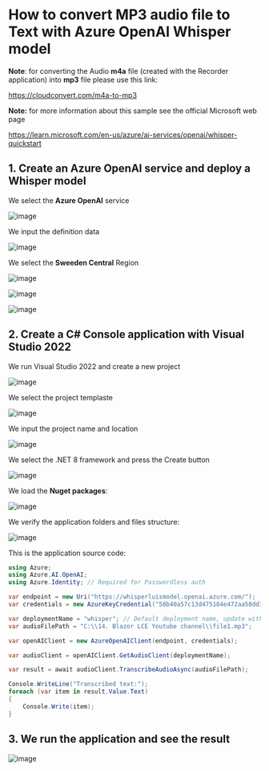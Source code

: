 # How to convert MP3 audio file to Text with Azure OpenAI Whisper model

**Note**: for converting the Audio **m4a** file (created with the Recorder application) into **mp3** file please use this link:

https://cloudconvert.com/m4a-to-mp3

**Note:** for more information about this sample see the official Microsoft web page

https://learn.microsoft.com/en-us/azure/ai-services/openai/whisper-quickstart

## 1. Create an Azure OpenAI service and deploy a Whisper model

We select the **Azure OpenAI** service

![image](https://github.com/user-attachments/assets/01c8c261-3af3-4dbd-ae35-20da18cab2c4)

We input the definition data 

![image](https://github.com/user-attachments/assets/074da549-5093-413a-90f4-cb8dbbb8ea03)

We select the **Sweeden Central** Region

![image](https://github.com/user-attachments/assets/fedb0707-ded5-49d8-8600-0c3800612811)

![image](https://github.com/user-attachments/assets/4f790b07-e67b-4a89-be08-6bafdf14996c)

![image](https://github.com/user-attachments/assets/16b24ccd-e549-4468-99f6-0525d02a4e64)

## 2. Create a C# Console application with Visual Studio 2022

We run Visual Studio 2022 and create a new project

![image](https://github.com/user-attachments/assets/5f533b22-1dc5-488f-9941-712cb704d718)

We select the project templaste

![image](https://github.com/user-attachments/assets/e29b69a6-2887-438f-a185-f8d06038afcd)

We input the project name and location 

![image](https://github.com/user-attachments/assets/757dc0c9-2265-4036-bc1e-eefc2008543c)

We select the .NET 8 framework and press the Create button

![image](https://github.com/user-attachments/assets/a9259bcd-b420-4950-9d79-41cfebd8e2fb)

We load the **Nuget packages**:

![image](https://github.com/user-attachments/assets/38390598-1945-4be7-9731-b6d35463dfc3)

We verify the application folders and files structure:

![image](https://github.com/user-attachments/assets/0723ddef-88d0-4402-a189-a7fef44e42ca)

This is the application source code:

```csharp
using Azure;
using Azure.AI.OpenAI;
using Azure.Identity; // Required for Passwordless auth

var endpoint = new Uri("https://whisperluismodel.openai.azure.com/");
var credentials = new AzureKeyCredential("58b40a57c13d475184e472aa58dd392d");

var deploymentName = "whisper"; // Default deployment name, update with your own if necessary
var audioFilePath = "C:\\14. Blazor LCE Youtube channel\\file1.mp3";

var openAIClient = new AzureOpenAIClient(endpoint, credentials);

var audioClient = openAIClient.GetAudioClient(deploymentName);

var result = await audioClient.TranscribeAudioAsync(audioFilePath);

Console.WriteLine("Transcribed text:");
foreach (var item in result.Value.Text)
{
    Console.Write(item);
}
```

## 3. We run the application and see the result

![image](https://github.com/user-attachments/assets/6c53e365-bb20-4d99-a2e0-6f5ceb94036e)
